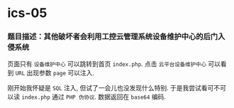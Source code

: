 # ics-05
### 题目描述：其他破坏者会利用工控云管理系统设备维护中心的后门入侵系统

页面只有 `设备维护中心` 可以跳转到首页 `index.php`. 点击 `云平台设备维护中心` 可以看到 `URL` 出现参数 `page` 可以注入.

刚开始我怀疑是 `SQL` 注入, 但试了一会儿也没发现什么特别. 于是我尝试看可不可以读 `index.php` 通过 `PHP 伪协议`. 数据返回在 `base64` 编码.
